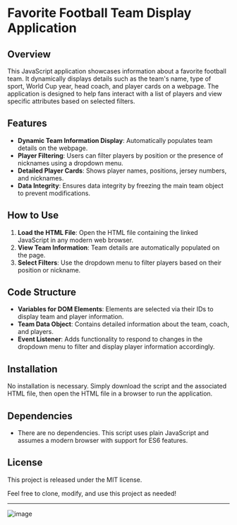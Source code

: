 # Favorite Football Team Display Application

## Overview
This JavaScript application showcases information about a favorite football team. It dynamically displays details such as the team's name, type of sport, World Cup year, head coach, and player cards on a webpage. The application is designed to help fans interact with a list of players and view specific attributes based on selected filters.

## Features
- **Dynamic Team Information Display**: Automatically populates team details on the webpage.
- **Player Filtering**: Users can filter players by position or the presence of nicknames using a dropdown menu.
- **Detailed Player Cards**: Shows player names, positions, jersey numbers, and nicknames.
- **Data Integrity**: Ensures data integrity by freezing the main team object to prevent modifications.

## How to Use
1. **Load the HTML File**: Open the HTML file containing the linked JavaScript in any modern web browser.
2. **View Team Information**: Team details are automatically populated on the page.
3. **Select Filters**: Use the dropdown menu to filter players based on their position or nickname.

## Code Structure
- **Variables for DOM Elements**: Elements are selected via their IDs to display team and player information.
- **Team Data Object**: Contains detailed information about the team, coach, and players.
- **Event Listener**: Adds functionality to respond to changes in the dropdown menu to filter and display player information accordingly.

## Installation
No installation is necessary. Simply download the script and the associated HTML file, then open the HTML file in a browser to run the application.

## Dependencies
- There are no dependencies. This script uses plain JavaScript and assumes a modern browser with support for ES6 features.

## License
This project is released under the MIT license.

Feel free to clone, modify, and use this project as needed!

---


![image](https://github.com/chavez62/Football-Cards/assets/67764701/96ef2c8d-d696-4a3f-bc0c-e0fb701750f0)
